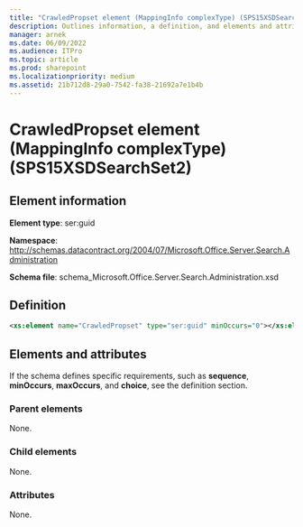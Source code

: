 ```yaml
---
title: "CrawledPropset element (MappingInfo complexType) (SPS15XSDSearchSet2)"
description: Outlines information, a definition, and elements and attributes for the CrawledPropset element in Sharepoint.
manager: arnek
ms.date: 06/09/2022
ms.audience: ITPro
ms.topic: article
ms.prod: sharepoint
ms.localizationpriority: medium
ms.assetid: 21b712d8-29a0-7542-fa38-21692a7e1b4b
---
```


# CrawledPropset element (MappingInfo complexType) (SPS15XSDSearchSet2)

 
  
## Element information
**Element type**: ser:guid

**Namespace**: http://schemas.datacontract.org/2004/07/Microsoft.Office.Server.Search.Administration 

**Schema file**: schema_Microsoft.Office.Server.Search.Administration.xsd
   
## Definition

```XML
<xs:element name="CrawledPropset" type="ser:guid" minOccurs="0"></xs:element>

```

## Elements and attributes

If the schema defines specific requirements, such as **sequence**, **minOccurs**, **maxOccurs**, and **choice**, see the definition section. 
  
### Parent elements

None.
  
### Child elements

None.
  
### Attributes

None.
  

